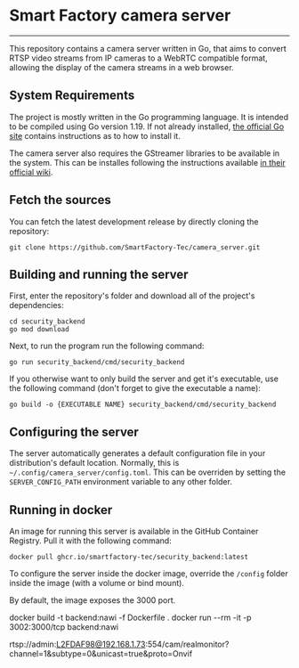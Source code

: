 # Smart Factory camera server
***
This repository contains a camera server written in Go, that aims to convert RTSP video streams from IP cameras to a WebRTC compatible format, allowing the display of the 
camera streams in a web browser.

## System Requirements
The project is mostly written in the Go programming language. It is intended to be compiled using Go version 1.19. If
not already installed, [the official Go site](https://go.dev/doc/install) contains instructions as to how to install it.

The camera server also requires the GStreamer libraries to be available in the system. This can be installes following
the instructions available [in their official wiki](https://gstreamer.freedesktop.org/documentation/installing/index.html?gi-language=c).

## Fetch the sources
You can fetch the latest development release by directly cloning the repository:
```shell
git clone https://github.com/SmartFactory-Tec/camera_server.git
```

## Building and running the server
First, enter the repository's folder and download all of the project's dependencies:

```shell
cd security_backend
go mod download
```

Next, to run the program run the following command:

```shell
go run security_backend/cmd/security_backend 
```

If you otherwise want to only build the server and get it's executable, use the following command (don't forget to give 
the executable a name):

```shell
go build -o {EXECUTABLE NAME} security_backend/cmd/security_backend
```

## Configuring the server
The server automatically generates a default configuration file in your distribution's default location. Normally,
this is `~/.config/camera_server/config.toml`. This can be overriden by setting the `SERVER_CONFIG_PATH` environment 
variable to any other folder.

## Running in docker
An image for running this server is available in the GitHub Container Registry. Pull it with the following command:

```shell
docker pull ghcr.io/smartfactory-tec/security_backend:latest
```

To configure the server inside the docker image, override the `/config` folder inside the image (with a volume or bind
mount). 

By default, the image exposes the 3000 port.



docker build -t backend:nawi -f Dockerfile .
docker run --rm -it -p 3002:3000/tcp backend:nawi


rtsp://admin:L2FDAF98@192.168.1.73:554/cam/realmonitor?channel=1&subtype=0&unicast=true&proto=Onvif